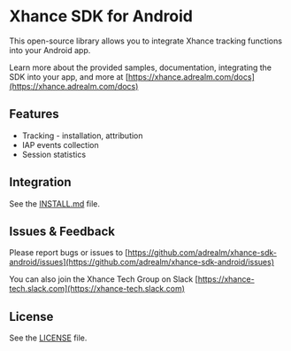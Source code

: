 # Xhance SDK for Android

This open-source library allows you to integrate Xhance tracking functions into your Android app.

Learn more about the provided samples, documentation, integrating the SDK into your app, and more at [https://xhance.adrealm.com/docs](https://xhance.adrealm.com/docs)

## Features

* Tracking - installation, attribution
* IAP events collection
* Session statistics

## Integration

See the [INSTALL.md](https://github.com/adrealm/xhance-sdk-android/blob/master/INSTALL.md) file. 

## Issues & Feedback

Please report bugs or issues to [https://github.com/adrealm/xhance-sdk-android/issues](https://github.com/adrealm/xhance-sdk-android/issues)

You can also join the Xhance Tech Group on Slack [https://xhance-tech.slack.com](https://xhance-tech.slack.com)

## License

See the [LICENSE](https://github.com/adrealm/xhance-sdk-android/blob/master/LICENSE) file. 

